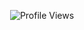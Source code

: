 
<p align="center">
  <img src="https://komarev.com/ghpvc/?username=choir94&color=blue" alt="Profile Views">
</p>
